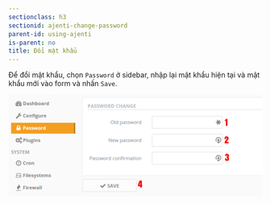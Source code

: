 ```yaml
---
sectionclass: h3
sectionid: ajenti-change-password
parent-id: using-ajenti
is-parent: no
title: Đổi mật khẩu
---
```


Để đổi mật khẩu, chọn `Password` ở sidebar, nhập lại mật khẩu hiện tại và mật khẩu mới vào form và nhấn `Save`.

![Ajenti change password](img/server-administration/ajenti-password.png)
